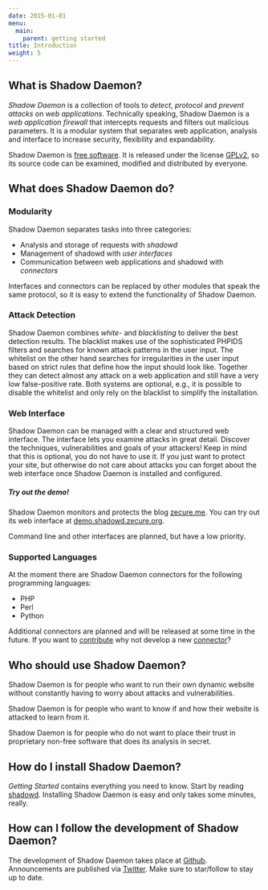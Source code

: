 ```yaml
---
date: 2015-01-01
menu:
  main:
    parent: getting started
title: Introduction
weight: 5
---
```


## What is Shadow Daemon?

*Shadow Daemon* is a collection of tools to *detect*, *protocol* and *prevent* *attacks* on *web applications*.
Technically speaking, Shadow Daemon is a *web application firewall* that intercepts requests and filters out malicious parameters.
It is a modular system that separates web application, analysis and interface to increase security, flexibility and expandability.

Shadow Daemon is [free software](https://www.gnu.org/philosophy/free-sw.html). It is released under the license [GPLv2](/about/license), so its source code can be examined, modified and distributed by everyone.


## What does Shadow Daemon do?

### Modularity

Shadow Daemon separates tasks into three categories:

* Analysis and storage of requests with *shadowd*
* Management of shadowd with *user interfaces*
* Communication between web applications and shadowd with *connectors*

Interfaces and connectors can be replaced by other modules that speak the same protocol, so it is easy to extend the functionality of Shadow Daemon.

### Attack Detection

Shadow Daemon combines *white-* and *blacklisting* to deliver the best detection results.
The blacklist makes use of the sophisticated PHPIDS filters and searches for known attack patterns in the user input.
The whitelist on the other hand searches for irregularities in the user input based on strict rules that define how the input should look like.
Together they can detect almost any attack on a web application and still have a very low false-positive rate.
Both systems are optional, e.g., it is possible to disable the whitelist and only rely on the blacklist to simplify the installation.

### Web Interface

Shadow Daemon can be managed with a clear and structured web interface.
The interface lets you examine attacks in great detail.
Discover the techniques, vulnerabilities and goals of your attackers!
Keep in mind that this is optional, you do not have to use it.
If you just want to protect your site, but otherwise do not care about attacks you can forget about the web interface once Shadow Daemon is installed and configured.

<div class="note info">
<h5>Try out the demo!</h5>
<p>Shadow Daemon monitors and protects the blog <a target="_blank" href="http://zecure.me/">zecure.me</a>.
You can try out its web interface at <a target="_blank" href="https://demo.shadowd.zecure.org/">demo.shadowd.zecure.org</a>.</p>
</div>

Command line and other interfaces are planned, but have a low priority.

### Supported Languages

At the moment there are Shadow Daemon connectors for the following programming languages:

* PHP
* Perl
* Python

Additional connectors are planned and will be released at some time in the future.
If you want to [contribute](/development/contributing) why not develop a new [connector](/documentation/connectors)?

## Who should use Shadow Daemon?

Shadow Daemon is for people who want to run their own dynamic website without constantly having to worry about attacks and vulnerabilities.

Shadow Daemon is for people who want to know if and how their website is attacked to learn from it.

Shadow Daemon is for people who do not want to place their trust in proprietary non-free software that does its analysis in secret.

## How do I install Shadow Daemon?

*Getting Started* contains everything you need to know. Start by reading [shadowd](/overview/shadowd).
Installing Shadow Daemon is easy and only takes some minutes, really.

## How can I follow the development of Shadow Daemon?

The development of Shadow Daemon takes place at [Github](https://github.com/zecure).
Announcements are published via [Twitter](https://twitter.com/zecureit).
Make sure to star/follow to stay up to date.
